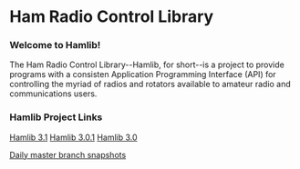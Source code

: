 # Ham Radio Control Library

### Welcome to Hamlib!

The Ham Radio Control Library--Hamlib, for short--is a project to provide
programs with a consisten Application Programming Interface (API) for
controlling the myriad of radios and rotators available to amateur
radio and communications users.

### Hamlib Project Links

[Hamlib 3.1](https://github.com/Hamlib/Hamlib/releases/tag/3.1)
[Hamlib 3.0.1](https://github.com/Hamlib/Hamlib/releases/tag/3.0.1)
[Hamlib 3.0](https://github.com/Hamlib/Hamlib/releases/tag/3.0)

[Daily master branch snapshots](http://n0nb.users.sourceforge.net/)
